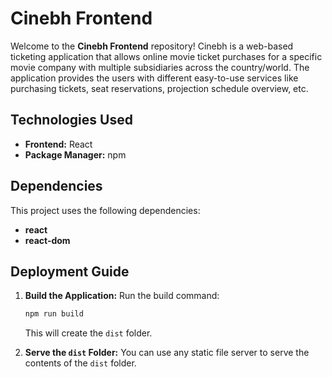 # Cinebh Frontend

Welcome to the **Cinebh Frontend** repository! Cinebh is a web-based ticketing application that allows online movie ticket purchases for a specific movie company with multiple subsidiaries across the country/world.  The application provides the users with different easy-to-use services like purchasing tickets, seat reservations, projection schedule overview, etc.

## Technologies Used

* **Frontend:** React
* **Package Manager:** npm

## Dependencies

This project uses the following dependencies:

* **react**
* **react-dom**

## Deployment Guide
1.  **Build the Application:** Run the build command:
    ```bash
    npm run build
    ```
    This will create the `dist` folder.

2.  **Serve the `dist` Folder:** You can use any static file server to serve the contents of the `dist` folder.
